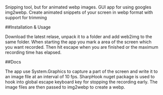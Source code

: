Snipping tool, but for animated webp images.
GUI app for using googles img2webp. Create animated snippets of your screen in webp format with support for trimming 

##Installation & Usage

Download the latest relase, unpack it to a folder and add web2img to the same folder.
When starting the app you mark a area of the screen which you want recorded. 
Then hit escape when you are finished or the maximum recording time has elapsed.


##Docs

The app use System.Graphics to capture a part of the screen and write it to an image file at an interval of 10 fps.
SharpHook nuget package is used to hook into global escape keyboard key for stopping the recording early.
The image files are then passed to img2webp to create a webp.
